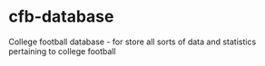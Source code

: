 # cfb-database
College football database - for store all sorts of data and statistics pertaining to college football
